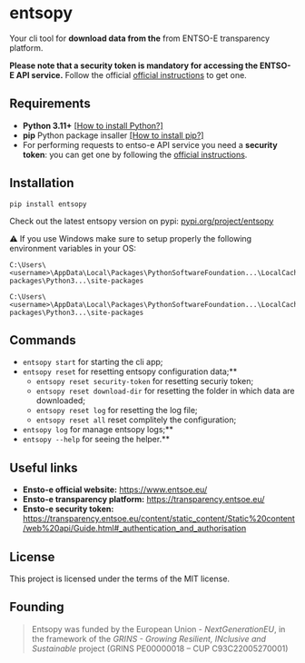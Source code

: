 # entsopy

  Your cli tool for **download data from the** from ENTSO-E transparency platform.

 **Please note that a security token is mandatory for accessing the ENTSO-E API service.** Follow the official [official instructions](https://transparency.entsoe.eu/content/static_content/Static%20content/web%20api/Guide.html#_authentication_and_authorisation) to get one.

## Requirements

- **Python 3.11+** [[How to install Python?]](https://www.python.org/)
- **pip** Python package insaller [[How to install pip?]](https://pip.pypa.io/en/stable/installation/)
- For performing requests to entso-e API service you need a **security token**: you can get one by following the [official instructions](https://transparency.entsoe.eu/content/static_content/Static%20content/web%20api/Guide.html#_authentication_and_authorisation).

## Installation

```  0
pip install entsopy
```

Check out the latest entsopy version on pypi: [pypi.org/project/entsopy](https://pypi.org/project/entsopy/)

:warning: If you use Windows make sure to setup properly the following environment variables in your OS:

``` 0
C:\Users\<username>\AppData\Local\Packages\PythonSoftwareFoundation...\LocalCache\local-packages\Python3...\site-packages
```

``` 0
C:\Users\<username>\AppData\Local\Packages\PythonSoftwareFoundation...\LocalCache\local-packages\Python3...\site-packages
```

## Commands

- `entsopy start` for starting the cli app;
- `entsopy reset` for resetting entsopy configuration data;**
  - `entsopy reset security-token` for resetting securiy token;
  - `entsopy reset download-dir` for resetting the folder in which data are downloaded;
  - `entsopy reset log` for resetting the log file;
  - `entsopy reset all` reset complitely the configuration;
- `entsopy log` for manage entsopy logs;**
- `entsopy --help` for seeing the helper.**

## Useful links

- **Ensto-e official website:** <https://www.entsoe.eu/>
- **Ensto-e transparency platform:** <https://transparency.entsoe.eu/>
- **Ensto-e security token:** <https://transparency.entsoe.eu/content/static_content/Static%20content/web%20api/Guide.html#_authentication_and_authorisation>

## License  

This project is licensed under the terms of the MIT license.

## Founding

> Entsopy was funded by the European Union - _NextGenerationEU_, in the framework of the _GRINS - Growing Resilient, INclusive and Sustainable_ project (GRINS PE00000018 – CUP C93C22005270001)
